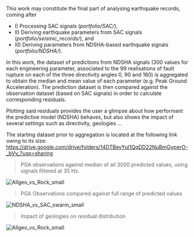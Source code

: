 This work may constitute the final part of analysing earthquake records, coming after 
+ I) Processing SAC signals (*portfolio/SAC/*),
+ II) Deriving earthquake parameters from SAC signals (*portfolio/seismic_records/*), and 
+ III) Deriving parameters from NDSHA-based earthquake signals (*portfolio/NDSHA/*).

In this work, the dataset of predictions from NDSHA signals (300 values for each engineering parameter, associated to the 99 realisations of fault rupture on each of the three directivity angles 0, 90 and 180) is aggregated to obtain the median and mean value of each parameter (e.g. Peak Ground Acceleration).
The prediction dataset is then compared against the observation dataset (based on SAC signals) in order to calculate corresponding residuals.

Plotting said residuals provides the user a glimpse about how performant the predictive model (NDSHA) behaves, but also shows the impact of several settings such as directivity, geologies ...

The starting dataset prior to aggregation is located at the following link owing to its size:
https://drive.google.com/drive/folders/14DTBeyYuI1QqDD22NuBmGvperO-_bVv_?usp=sharing


> PGA observations against median of all 3000 predicted values, using signals filtered at 35 Hz.

![Allgeo_vs_Rock_small](https://user-images.githubusercontent.com/61290423/216395826-9f872cb6-6ad7-4892-9436-d39ce33c0843.png)



> PGA Observations compared against full range of predicted values

![NDSHA_vs_SAC_swarm_small](https://user-images.githubusercontent.com/61290423/216395890-a760919b-f907-4ec5-b0cd-57e6c432930a.png)



> Impact of geologies on residual distribution

![Allgeo_vs_Rock_small](https://user-images.githubusercontent.com/61290423/216396185-5f61cc88-0257-4a1a-a567-4463bf96e9c3.png)

